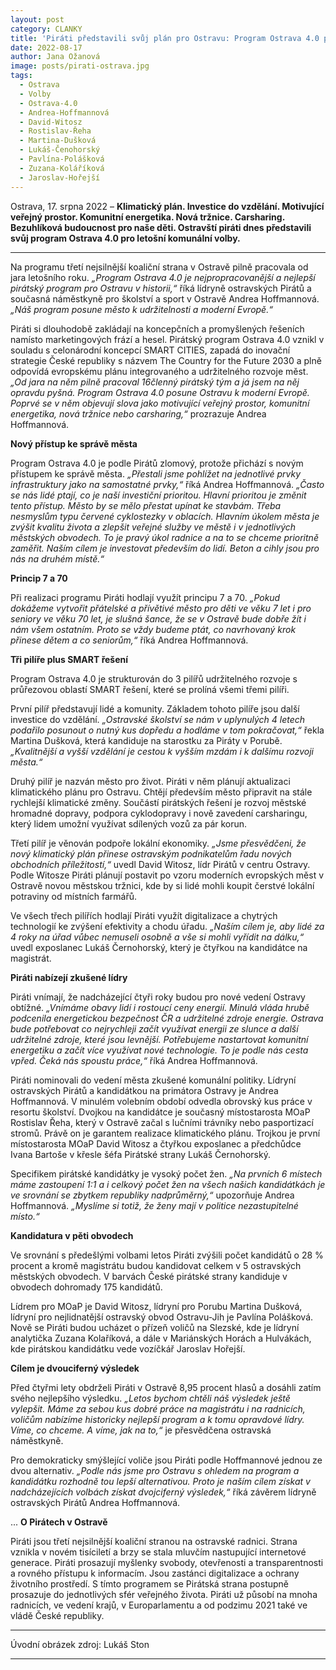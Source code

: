 ```yaml
---
layout: post
category: CLANKY
title: 'Piráti představili svůj plán pro Ostravu: Program Ostrava 4.0 posune město k udržitelnosti a moderní Evropě'
date: 2022-08-17
author: Jana Ožanová
image: posts/pirati-ostrava.jpg
tags:			
  - Ostrava			
  - Volby
  - Ostrava-4.0
  - Andrea-Hoffmannová
  - David-Witosz
  - Rostislav-Řeha
  - Martina-Dušková
  - Lukáš-Čenohorský
  - Pavlína-Polášková
  - Zuzana-Koláříková
  - Jaroslav-Hořejší
---
```


Ostrava, 17. srpna 2022 – **Klimatický plán. Investice do vzdělání. Motivující veřejný prostor. Komunitní energetika. Nová tržnice. Carsharing. Bezuhlíková budoucnost pro naše děti. Ostravští piráti dnes představili svůj program Ostrava 4.0 pro letošní komunální volby.**

<hr />

Na programu třetí nejsilnější koaliční strana v Ostravě pilně pracovala od jara letošního roku. *„Program Ostrava 4.0 je nejpropracovanější a nejlepší pirátský program pro Ostravu v historii,“* říká lídryně ostravských Pirátů a současná náměstkyně pro školství a sport v Ostravě Andrea Hoffmannová. *„Náš program posune město k udržitelnosti a moderní Evropě.“*

Piráti si dlouhodobě zakládají na koncepčních a promyšlených řešeních namísto marketingových frází a hesel. Pirátský program Ostrava 4.0 vznikl v souladu s celonárodní koncepcí SMART CITIES, zapadá do inovační strategie České republiky s názvem The Country for the Future 2030 a plně odpovídá evropskému plánu integrovaného a udržitelného rozvoje měst. *„Od jara na něm pilně pracoval 16členný pirátský tým a já jsem na něj opravdu pyšná. Program Ostrava 4.0 posune Ostravu k moderní Evropě. Poprvé se v něm objevují slova jako motivující veřejný prostor, komunitní energetika, nová tržnice nebo carsharing,“* prozrazuje Andrea Hoffmannová.

**Nový přístup ke správě města**

Program Ostrava 4.0 je podle Pirátů zlomový, protože přichází s novým přístupem ke správě města. *„Přestali jsme pohlížet na jednotlivé prvky infrastruktury jako na samostatné prvky,“* říká Andrea Hoffmannová. *„Často se nás lidé ptají, co je naší investiční prioritou. Hlavní prioritou je změnit tento přístup. Město by se mělo přestat upínat ke stavbám. Třeba nesmyslům typu červené cyklostezky v oblacích. Hlavním úkolem města je zvýšit kvalitu života a zlepšit veřejné služby ve městě i v jednotlivých městských obvodech. To je pravý úkol radnice a na to se chceme prioritně zaměřit. Naším cílem je investovat především do lidí. Beton a cihly jsou pro nás na druhém místě.“*

**Princip 7 a 70**

Při realizaci programu Piráti hodlají využít principu 7 a 70. *„Pokud dokážeme vytvořit přátelské a přívětivé město pro děti ve věku 7 let i pro seniory ve věku 70 let, je slušná šance, že se v Ostravě bude dobře žít i nám všem ostatním. Proto se vždy budeme ptát, co navrhovaný krok přinese dětem a co seniorům,“* říká Andrea Hoffmannová.

**Tři pilíře plus SMART řešení**

Program Ostrava 4.0 je strukturován do 3 pilířů udržitelného rozvoje s průřezovou oblastí SMART řešení, které se prolíná všemi třemi pilíři.

První pilíř představují lidé a komunity. Základem tohoto pilíře jsou další investice do vzdělání. *„Ostravské školství se nám v uplynulých 4 letech podařilo posunout o nutný kus dopředu a hodláme v tom pokračovat,“* řekla Martina Dušková, která kandiduje na starostku za Piráty v Porubě. *„Kvalitnější a vyšší vzdělání je cestou k vyšším mzdám i k dalšímu rozvoji města.“*

Druhý pilíř je nazván město pro život. Piráti v něm plánují aktualizaci klimatického plánu pro Ostravu. Chtějí především město připravit na stále rychlejší klimatické změny. Součástí pirátských řešení je rozvoj městské hromadné dopravy, podpora cyklodopravy i nově zavedení carsharingu, který lidem umožní využívat sdílených vozů za pár korun.

Třetí pilíř je věnován podpoře lokální ekonomiky. *„Jsme přesvědčeni, že nový klimatický plán přinese ostravským podnikatelům řadu nových obchodních příležitostí,“* uvedl David Witosz, lídr Pirátů v centru Ostravy. Podle Witosze Piráti plánují postavit po vzoru moderních evropských měst v Ostravě novou městskou tržnici, kde by si lidé mohli koupit čerstvé lokální potraviny od místních farmářů.

Ve všech třech pilířích hodlají Piráti využít digitalizace a chytrých technologií ke zvýšení efektivity a chodu úřadu. *„Naším cílem je, aby lidé za 4 roky na úřad vůbec nemuseli osobně a vše si mohli vyřídit na dálku,“* uvedl exposlanec Lukáš Černohorský, který je čtyřkou na kandidátce na magistrát.

**Piráti nabízejí zkušené lídry**

Piráti vnímají, že nadcházející čtyři roky budou pro nové vedení Ostravy obtížné. *„Vnímáme obavy lidí i rostoucí ceny energií. Minulá vláda hrubě podcenila energetickou bezpečnost ČR a udržitelné zdroje energie. Ostrava bude potřebovat co nejrychleji začít využívat energii ze slunce a další udržitelné zdroje, které jsou levnější. Potřebujeme nastartovat komunitní energetiku a začít více využívat nové technologie. To je podle nás cesta vpřed. Čeká nás spoustu práce,“* říká Andrea Hoffmannová.

Piráti nominovali do vedení města zkušené komunální politiky. Lídryní ostravských Pirátů a kandidátkou na primátora Ostravy je Andrea Hoffmannová. V minulém volebním období odvedla obrovský kus práce v resortu školství. Dvojkou na kandidátce je současný místostarosta MOaP Rostislav Řeha, který v Ostravě začal s lučními trávníky nebo pasportizací stromů. Právě on je garantem realizace klimatického plánu. Trojkou je první místostarosta MOaP David Witosz a čtyřkou exposlanec a předchůdce Ivana Bartoše v křesle šéfa Pirátské strany Lukáš Černohorský.

Specifikem pirátské kandidátky je vysoký počet žen. *„Na prvních 6 místech máme zastoupení 1:1 a i celkový počet žen na všech našich kandidátkách je ve srovnání se zbytkem republiky nadprůměrný,“* upozorňuje Andrea Hoffmannová. *„Myslíme si totiž, že ženy mají v politice nezastupitelné místo.“*

**Kandidatura v pěti obvodech**

Ve srovnání s předešlými volbami letos Piráti zvýšili počet kandidátů o 28 % procent a kromě magistrátu budou kandidovat celkem v 5 ostravských městských obvodech. V barvách České pirátské strany kandiduje v obvodech dohromady 175 kandidátů.

Lídrem pro MOaP je David Witosz, lídryní pro Porubu Martina Dušková, lídryní pro nejlidnatější ostravský obvod Ostravu-Jih je Pavlína Polášková. Nově se Piráti budou ucházet o přízeň voličů na Slezské, kde je lídryní analytička Zuzana Kolaříková, a dále v Mariánských Horách a Hulvákách, kde pirátskou kandidátku vede vozíčkář Jaroslav Hořejší.

**Cílem je dvouciferný výsledek**

Před čtyřmi lety obdrželi Piráti v Ostravě 8,95 procent hlasů a dosáhli zatím svého nejlepšího výsledku. *„Letos bychom chtěli náš výsledek ještě vylepšit. Máme za sebou kus dobré práce na magistrátu i na radnicích, voličům nabízíme historicky nejlepší program a k tomu opravdové lídry. Víme, co chceme. A víme, jak na to,“* je přesvědčena ostravská náměstkyně.  

Pro demokraticky smýšlející voliče jsou Piráti podle Hoffmannové jednou ze dvou alternativ. *„Podle nás jsme pro Ostravu s ohledem na program a kandidátku rozhodně tou lepší alternativou. Proto je naším cílem získat v nadcházejících volbách získat dvojciferný výsledek,“* říká závěrem lídryně ostravských Pirátů Andrea Hoffmannová.

...
**O Pirátech v Ostravě**

Piráti jsou třetí nejsilnější koaliční stranou na ostravské radnici. Strana vznikla v novém tisíciletí a brzy se stala mluvčím nastupující internetové generace. Piráti prosazují myšlenky svobody, otevřenosti a transparentnosti a rovného přístupu k informacím. Jsou zastánci digitalizace a ochrany životního prostředí. S tímto programem se Pirátská strana postupně prosazuje do jednotlivých sfér veřejného života. Piráti už působí na mnoha radnicích, ve vedení krajů, v Europarlamentu a od podzimu 2021 také ve vládě České republiky.

---

Úvodní obrázek zdroj: Lukáš Ston

- - -
